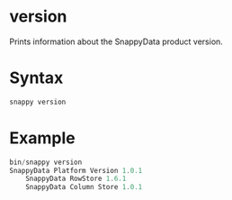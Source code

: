 # version

Prints information about the SnappyData product version.

# Syntax

``` scala
snappy version
```

# Example

``` scala
bin/snappy version
SnappyData Platform Version 1.0.1
    SnappyData RowStore 1.6.1
    SnappyData Column Store 1.0.1
```


